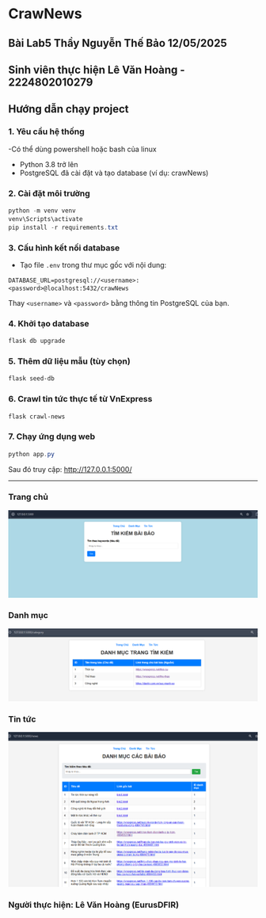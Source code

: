 # CrawNews
## Bài Lab5 Thầy Nguyễn Thế Bảo 12/05/2025
## Sinh viên thực hiện Lê Văn Hoàng - 2224802010279
## Hướng dẫn chạy project

### 1. Yêu cầu hệ thống

-Có thể dùng powershell hoặc bash của linux

- Python 3.8 trở lên
- PostgreSQL đã cài đặt và tạo database (ví dụ: crawNews)

### 2. Cài đặt môi trường

```powershell
python -m venv venv
venv\Scripts\activate
pip install -r requirements.txt
```

### 3. Cấu hình kết nối database

- Tạo file `.env` trong thư mục gốc với nội dung:

```
DATABASE_URL=postgresql://<username>:<password>@localhost:5432/crawNews
```

Thay `<username>` và `<password>` bằng thông tin PostgreSQL của bạn.

### 4. Khởi tạo database

```powershell
flask db upgrade
```

### 5. Thêm dữ liệu mẫu (tùy chọn)

```powershell
flask seed-db
```

### 6. Crawl tin tức thực tế từ VnExpress

```powershell
flask crawl-news
```

### 7. Chạy ứng dụng web

```powershell
python app.py
```

Sau đó truy cập: http://127.0.0.1:5000/

---

### Trang chủ

![alt text](image.png)

### Danh mục

![alt text](image-1.png)

### Tin tức

![alt text](image-2.png)

### Người thực hiện: Lê Văn Hoàng (EurusDFIR)
